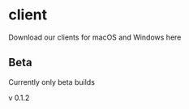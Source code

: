 # client
Download our clients for macOS and Windows here

## Beta
Currently only beta builds

v 0.1.2 